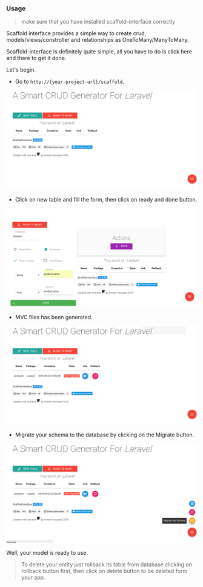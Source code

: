 ### Usage

> make sure that you have installed scaffold-interface correctly

Scaffold interface provides a simple way to create crud, models/views/constroller and relationships as OneToMany/ManyToMany. 

Scaffold-interface is definitely quite simple, all you have to do is click here and there to get it done.

Let's begin.

+ Go to `http://{your-project-url}/scaffold`.

![doc1](../img/doc1.png)

+ Click on new table and fill the form, then click on ready and done button.

![doc2](../img/doc2.png)

+ MVC files has been generated.

![doc3](../img/doc3.png)

+ Migrate your schema to the database by clicking on the Migrate button.

![doc4](../img/doc4.png)

Well, your model is ready to use.

> To delete your entity just rollback its table from database clicking on rollback button first, then click on delete button to be deleted form your app.